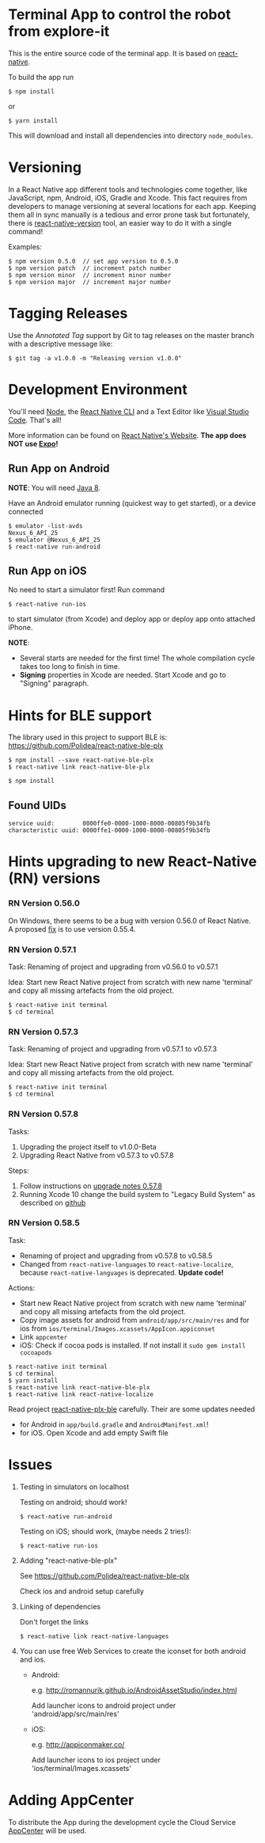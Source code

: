 # Terminal App to control the robot from explore-it

This is the entire source code of the terminal app. It is based on [react-native](https://facebook.github.io/react-native/).

To build the app run

```
$ npm install
```

or

```
$ yarn install
```

This will download and install all dependencies into directory ``node_modules``.

# Versioning

In a React Native app different tools and technologies come together, like JavaScript, npm, Android, iOS, Gradle and Xcode. This fact requires from developers to manage versioning at several locations for each app. Keeping them all in sync manually is a tedious and error prone task but fortunately, there is [react-native-version](http://www.loukasandreadelis.com/react-native-app-versioning/) tool, an easier way to do it with a single command!

Examples:

```
$ npm version 0.5.0  // set app version to 0.5.0
$ npm version patch  // increment patch number
$ npm version minor  // increment minor number
$ npm version major  // increment major number
```

# Tagging Releases

Use the *Annotated Tag* support by Git to tag releases on the master branch with a descriptive message like:

```
$ git tag -a v1.0.0 -m "Releasing version v1.0.0"
```

# Development Environment

You'll need [Node](https://nodejs.org/en/download/), the [React Native CLI](https://facebook.github.io/react-native/docs/getting-started#the-react-native-cli) and a Text Editor like [Visual Studio Code](https://code.visualstudio.com/). That's all!

More information can be found on [React Native's Website](https://facebook.github.io/react-native/docs/getting-started). **The app does NOT use [Expo](https://expo.io/)!**

## Run App on Android

**NOTE**: You will need [Java 8](https://facebook.github.io/react-native/docs/getting-started#java-development-kit).

Have an Android emulator running (quickest way to get started), or a device connected

```
$ emulator -list-avds
Nexus_6_API_25
$ emulator @Nexus_6_API_25
$ react-native run-android
```

## Run App on iOS

No need to start a simulator first! Run command

```
$ react-native run-ios
```

to start simulator (from Xcode) and deploy app or deploy app onto attached iPhone.

**NOTE**:

- Several starts are needed for the first time! The whole compilation cycle takes too long to finish in time.
- **Signing** properties in Xcode are needed. Start Xcode and go to "Signing" paragraph.

# Hints for BLE support

The library used in this project to support BLE is: https://github.com/Polidea/react-native-ble-plx
```
$ npm install --save react-native-ble-plx
$ react-native link react-native-ble-plx

$ npm install
```


## Found UIDs

```
service uuid:        0000ffe0-0000-1000-8000-00805f9b34fb
characteristic uuid: 0000ffe1-0000-1000-8000-00805f9b34fb
```


# Hints upgrading to new React-Native (RN) versions

### RN Version 0.56.0

On Windows, there seems to be a bug with version 0.56.0 of React Native. A proposed [fix](https://github.com/facebook/react-native/issues/20331) is to use version 0.55.4.

### RN Version 0.57.1

Task: 
    Renaming of project and upgrading from v0.56.0 to v0.57.1

Idea: 
    Start new React Native project from scratch with new name 'terminal' and copy all missing artefacts from the old project.

```
$ react-native init terminal
$ cd terminal
```

### RN Version 0.57.3

Task: 
    Renaming of project and upgrading from v0.57.1 to v0.57.3

Idea: 
    Start new React Native project from scratch with new name 'terminal' and copy all missing artefacts from the old project.

```
$ react-native init terminal
$ cd terminal
```

### RN Version 0.57.8

Tasks: 
 1. Upgrading the project itself to v1.0.0-Beta
 2. Upgrading React Native from v0.57.3 to v0.57.8

Steps:
 1. Follow instructions on [upgrade notes 0.57.8](https://github.com/react-native-community/react-native-releases/blob/master/CHANGELOG.md#0578)
 2. Running Xcode 10 change the build system to "Legacy Build System" as described on [github](https://github.com/facebook/react-native/issues/21631)

### RN Version 0.58.5

Task: 
 - Renaming of project and upgrading from v0.57.8 to v0.58.5
 - Changed from `react-native-languages` to `react-native-localize`, because `react-native-languages` is deprecated. **Update code!**

Actions: 
- Start new React Native project from scratch with new name 'terminal' and copy all missing artefacts from the old project.
- Copy image assets for android from `android/app/src/main/res` and for ios from `ios/terminal/Images.xcassets/AppIcon.appiconset`
- Link `appcenter`
- iOS: Check if cocoa pods is installed. If not install it `sudo gem install cocoapods`

```
$ react-native init terminal
$ cd terminal
$ yarn install
$ react-native link react-native-ble-plx
$ react-native link react-native-localize
```

Read project [react-native-plx-ble](https://github.com/Polidea/react-native-ble-plx) carefully. Their are some updates needed 
    
 - for Android in `app/build.gradle` and `AndroidManifest.xml`!
 - for iOS. Open Xcode and add empty Swift file

# Issues

1. Testing in simulators on localhost

    Testing on android; should work!

    ```
    $ react-native run-android
    ````

    Testing on iOS; should work, (maybe needs 2 tries!):
    ```
    $ react-native run-ios
    ````

2. Adding "react-native-ble-plx"

    See https://github.com/Polidea/react-native-ble-plx

    Check ios and android setup carefully

3. Linking of dependencies

    Don't forget the links

    ```
    $ react-native link react-native-languages
    ```

4. You can use free Web Services to create the iconset for both android and ios.

    - Android: 
    
        e.g. http://romannurik.github.io/AndroidAssetStudio/index.html
        
        Add launcher icons to android project under 'android/app/src/main/res'
   
    - iOS:

        e.g. http://appiconmaker.co/

        Add launcher icons to ios project under 'ios/terminal/Images.xcassets'

# Adding AppCenter

To distribute the App during the development cycle the Cloud Service [AppCenter](https://visualstudio.microsoft.com/de/app-center/) will be used.

